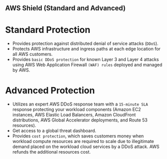 AWS Shield (Standard and Advanced)
---

# Standard Protection

- Provides protection against distributed denial of service attacks (`DDoS`).
- Protects AWS infrastructure and ingress paths at each edge location for all AWS customers.
- Provides `basic DDoS protection` for known Layer 3 and Layer 4 attacks using AWS Web Application Firewall `(WAF) rules` deployed and managed by AWS.

# Advanced Protection

- Utilizes an expert AWS DDoS response team with a `15-minute SLA` response protecting your workload components (Amazon EC2 instances, AWS Elastic Load Balancers, Amazon CloudFront distributions, AWS Global Accelerator deployments, and Route 53 resources).
- Get access to a global threat dashboard.
- Provides `cost protection`, which saves customers money when workload compute resources are required to scale due to illegitimate demand placed on the workload cloud services by a DDoS attack. AWS refunds the additional resources cost.
